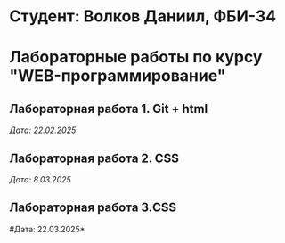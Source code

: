 # Студент: Волков Даниил, ФБИ-34

# Лабораторные работы по курсу "WEB-программирование"

## Лабораторная работа 1. Git + html

*Дата: 22.02.2025*

## Лабораторная работа 2. CSS
*Дата: 8.03.2025*

## Лабораторная работа 3.CSS
#Дата: 22.03.2025*